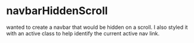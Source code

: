 # navbarHiddenScroll

wanted to create a navbar that would be hidden on a scroll.
I also styled it with an active class to help identify
the current active nav link. 
